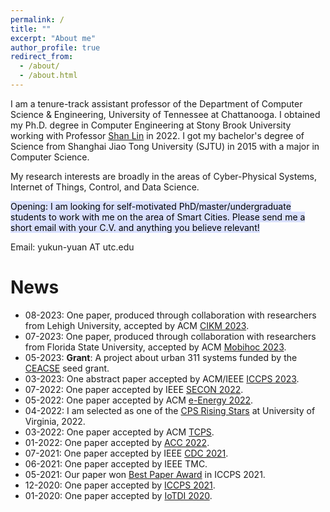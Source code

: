 ```yaml
---
permalink: /
title: ""
excerpt: "About me"
author_profile: true
redirect_from: 
  - /about/
  - /about.html
---
```

I am a tenure-track assistant professor of the Department of Computer Science & Engineering, University of Tennessee at Chattanooga. I obtained my Ph.D. degree in Computer Engineering at Stony Brook University working with Professor [Shan Lin](https://www.ece.sunysb.edu/~slin/) in 2022. I got my bachelor's degree of Science from Shanghai Jiao Tong University (SJTU) in 2015 with a major in Computer Science.

My research interests are broadly in the areas of Cyber-Physical Systems, Internet of Things, Control, and Data Science.


<mark style="background-color: #D9E0FF">Opening: I am looking for self-motivated PhD/master/undergraduate students to work with me on the area of Smart Cities. Please send me a short email with your C.V. and anything you believe relevant!</mark> 

Email: yukun-yuan AT utc.edu

News
======
- 08-2023: One paper, produced through collaboration with researchers from Lehigh University, accepted by ACM [CIKM 2023](https://uobevents.eventsair.com/cikm2023/).
- 07-2023: One paper, produced through collaboration with researchers from Florida State University, accepted by ACM [Mobihoc 2023](https://www.sigmobile.org/mobihoc/2023/).
- 05-2023: **Grant**: A project about urban 311 systems funded by the [CEACSE](https://www.utc.edu/research/ceacse/funding-opportunity-overview) seed grant.
- 03-2023: One abstract paper accepted by ACM/IEEE [ICCPS 2023](https://iccps.acm.org/2023/).
- 07-2022: One paper accepted by IEEE [SECON 2022](https://secon2022.ieee-secon.org/).
- 05-2022: One paper accepted by ACM [e-Energy 2022](https://energy.acm.org/conferences/eenergy/2022/index.php).
- 04-2022:  I am selected as one of the [CPS Rising Stars](https://cps-rising-stars2022.com/) at University of Virginia, 2022.
- 03-2022: One paper accepted by ACM [TCPS](https://dl.acm.org/journal/tcps).
- 01-2022: One paper accepted by [ACC 2022](https://acc2022.a2c2.org/). 
- 07-2021: One paper accepted by IEEE [CDC 2021](https://2021.ieeecdc.org/).​
- 06-2021: One paper accepted by IEEE TMC.​
- 05-2021: Our paper won [Best Paper Award](https://iccps.acm.org/2021/program-2/) in ICCPS 2021.​
- 12-2020: One paper accepted by [ICCPS 2021](https://iccps.acm.org/2021/).​
- 01-2020: One paper accepted by [IoTDI 2020](https://conferences.computer.org/iotDI/2020/).
